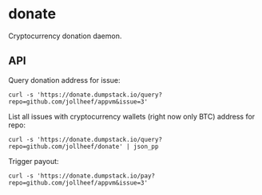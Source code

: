# donate

Cryptocurrency donation daemon.

## API

Query donation address for issue:

    curl -s 'https://donate.dumpstack.io/query?repo=github.com/jollheef/appvm&issue=3'

List all issues with cryptocurrency wallets (right now only BTC) address for repo:

    curl -s 'https://donate.dumpstack.io/query?repo=github.com/jollheef/donate' | json_pp

Trigger payout:

    curl -s 'https://donate.dumpstack.io/pay?repo=github.com/jollheef/appvm&issue=3'
